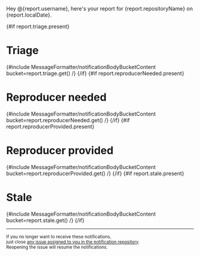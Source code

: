 Hey @{report.username}, here's your report for {report.repositoryName} on {report.localDate}.

{#if report.triage.present}
# Triage
{#include MessageFormatter/notificationBodyBucketContent bucket=report.triage.get() /}
{/if}
{#if report.reproducerNeeded.present}
# Reproducer needed
{#include MessageFormatter/notificationBodyBucketContent bucket=report.reproducerNeeded.get() /}
{/if}
{#if report.reproducerProvided.present}
# Reproducer provided
{#include MessageFormatter/notificationBodyBucketContent bucket=report.reproducerProvided.get() /}
{/if}
{#if report.stale.present}
# Stale
{#include MessageFormatter/notificationBodyBucketContent bucket=report.stale.get() /}
{/if}

---
<sup>If you no longer want to receive these notifications, \
just close [any issue assigned to you in the notification repository](https://github.com/{notificationRepositoryName}/issues/assigned/@me). \
Reopening the issue will resume the notifications.</sup>
